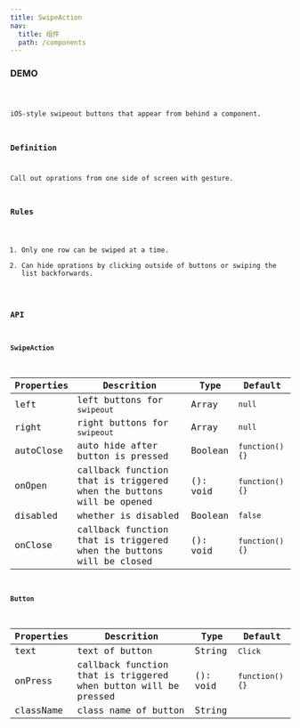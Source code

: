 ```yaml
---
title: SwipeAction
nav:
  title: 组件
  path: /components
---
```



### DEMO

<code src="./demo/basic.tsx" />

iOS-style swipeout buttons that appear from behind a component.

### Definition

Call out oprations from one side of screen with gesture.

### Rules
1. Only one row can be swiped at a time.
2. Can hide oprations by clicking outside of buttons or swiping the list backforwards.

### API

#### SwipeAction

Properties | Descrition | Type | Default
-----------|------------|------|--------
| left       | left buttons for `swipeout`      | Array | `null` |
| right       | right buttons for `swipeout`    | Array | `null` |
| autoClose       | auto hide after button is pressed   | Boolean | `function() {}` |
| onOpen       |    callback function that is triggered when the buttons will be opened   | (): void | `function() {}` |
| disabled       |   whether is disabled    | Boolean | `false` |
| onClose   |  callback function that is triggered when the buttons will be closed | (): void | `function() {}` |

#### Button

| Properties | Descrition             | Type                    | Default |
|------|------------------|-------------------------|--------|
| text       | text of button    | String | `Click` |
| onPress       | callback function that is triggered when button will be pressed   | (): void | `function() {}` |
| className | class name of button | String | |

